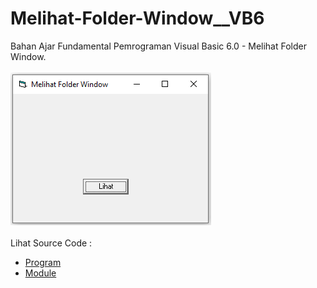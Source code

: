 # Melihat-Folder-Window__VB6
Bahan Ajar Fundamental Pemrograman Visual Basic 6.0 - Melihat Folder Window.<br><br>
<img src="https://github.com/RizkyKhapidsyah/Melihat-Folder-Window__VB6/blob/master/result/001.PNG"><br><br>
Lihat Source Code : <br>
- <a href="https://github.com/RizkyKhapidsyah/Melihat-Folder-Window__VB6/blob/master/Form1.frm">Program</a><br>
- <a href="https://github.com/RizkyKhapidsyah/Melihat-Folder-Window__VB6/blob/master/Module1.bas">Module</a>
